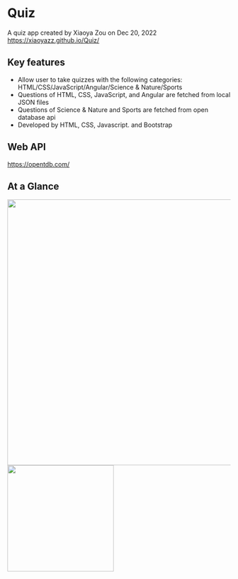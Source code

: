 # Quiz

A quiz app created by Xiaoya Zou on Dec 20, 2022
https://xiaoyazz.github.io/Quiz/

## Key features
- Allow user to take quizzes with the following categories: HTML/CSS/JavaScript/Angular/Science & Nature/Sports
- Questions of HTML, CSS, JavaScript, and Angular are fetched from local JSON files
- Questions of Science & Nature and Sports are fetched from open database api
- Developed by HTML, CSS, Javascript. and Bootstrap

## Web API
https://opentdb.com/

## At a Glance
<img width="600" src="https://user-images.githubusercontent.com/84748829/210284371-556f32e3-3f46-44dd-b6e4-6d885e679d2d.JPG">
<img width="240" src="https://user-images.githubusercontent.com/84748829/210285078-c722d20c-c00c-4b13-9db6-62204119aa48.JPG">

